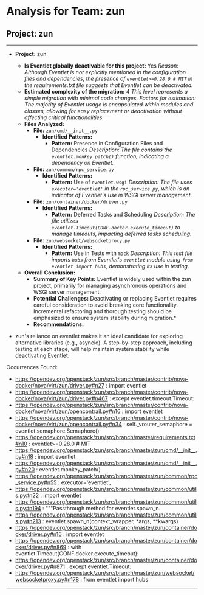 # Analysis for Team: zun

## Project: zun
---

- **Project:** zun
  - **Is Eventlet globally deactivable for this project:** Yes
    *Reason: Although Eventlet is not explicitly mentioned in the configuration files and dependencies, the presence of `eventlet>=0.28.0 # MIT` in the requirements.txt file suggests that Eventlet can be deactivated.*
  - **Estimated complexity of the migration:** 4
    *This level represents a simple migration with minimal code changes.*
    *Factors for estimation: The majority of Eventlet usage is encapsulated within modules and classes, allowing for easy replacement or deactivation without affecting critical functionalities.*
  - **Files Analyzed:**
    - **File:** `zun/cmd/__init__.py`
      - **Identified Patterns:**
        - **Pattern:** Presence in Configuration Files and Dependencies
          *Description: The file contains the `eventlet.monkey_patch()` function, indicating a dependency on Eventlet.*
    - **File:** `zun/common/rpc_service.py`
      - **Identified Patterns:**
        - **Pattern:** Use of `eventlet.wsgi`
          *Description: The file uses `executor='eventlet'` in the `rpc_service.py`, which is an indicator of Eventlet's use in WSGI server management.*
    - **File:** `zun/container/docker/driver.py`
      - **Identified Patterns:**
        - **Pattern:** Deferred Tasks and Scheduling
          *Description: The file utilizes `eventlet.Timeout(CONF.docker.execute_timeout)` to manage timeouts, impacting deferred tasks scheduling.*
    - **File:** `zun/websocket/websocketproxy.py`
      - **Identified Patterns:**
        - **Pattern:** Use in Tests with `mock`
          *Description: This test file imports `hubs` from Eventlet's `eventlet` module using `from eventlet import hubs`, demonstrating its use in testing.*
  - **Overall Conclusion:**
    - **Summary of Key Points:** Eventlet is widely used within the zun project, primarily for managing asynchronous operations and WSGI server management.
    - **Potential Challenges:** Deactivating or replacing Eventlet requires careful consideration to avoid breaking core functionality. Incremental refactoring and thorough testing should be emphasized to ensure system stability during migration.*
    - **Recommendations:**

- zun's reliance on eventlet makes it an ideal candidate for exploring alternative libraries (e.g., asyncio). A step-by-step approach, including testing at each stage, will help maintain system stability while deactivating Eventlet.

Occurrences Found:
- https://opendev.org/openstack/zun/src/branch/master/contrib/nova-docker/nova/virt/zun/driver.py#n27 : import eventlet
- https://opendev.org/openstack/zun/src/branch/master/contrib/nova-docker/nova/virt/zun/driver.py#n467 : except eventlet.timeout.Timeout:
- https://opendev.org/openstack/zun/src/branch/master/contrib/nova-docker/nova/virt/zun/opencontrail.py#n16 : import eventlet
- https://opendev.org/openstack/zun/src/branch/master/contrib/nova-docker/nova/virt/zun/opencontrail.py#n34 : self._vrouter_semaphore = eventlet.semaphore.Semaphore()
- https://opendev.org/openstack/zun/src/branch/master/requirements.txt#n10 : eventlet>=0.28.0 # MIT
- https://opendev.org/openstack/zun/src/branch/master/zun/cmd/__init__.py#n18 : import eventlet
- https://opendev.org/openstack/zun/src/branch/master/zun/cmd/__init__.py#n20 : eventlet.monkey_patch()
- https://opendev.org/openstack/zun/src/branch/master/zun/common/rpc_service.py#n55 : executor='eventlet',
- https://opendev.org/openstack/zun/src/branch/master/zun/common/utils.py#n22 : import eventlet
- https://opendev.org/openstack/zun/src/branch/master/zun/common/utils.py#n194 : """Passthrough method for eventlet.spawn_n.
- https://opendev.org/openstack/zun/src/branch/master/zun/common/utils.py#n213 : eventlet.spawn_n(context_wrapper, *args, **kwargs)
- https://opendev.org/openstack/zun/src/branch/master/zun/container/docker/driver.py#n16 : import eventlet
- https://opendev.org/openstack/zun/src/branch/master/zun/container/docker/driver.py#n869 : with eventlet.Timeout(CONF.docker.execute_timeout):
- https://opendev.org/openstack/zun/src/branch/master/zun/container/docker/driver.py#n871 : except eventlet.Timeout:
- https://opendev.org/openstack/zun/src/branch/master/zun/websocket/websocketproxy.py#n178 : from eventlet import hubs

***

